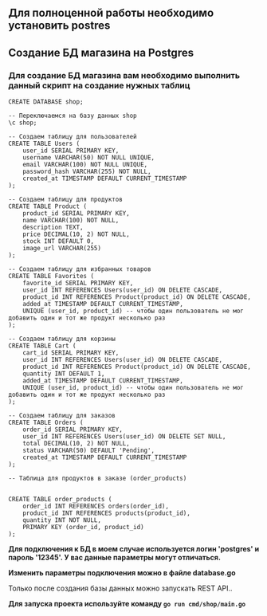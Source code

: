## Для полноценной работы необходимо установить postres 

## Создание БД магазина на Postgres

### Для создание БД магазина вам необходимо выполнить данный скрипт на создание нужных таблиц

```postgres
CREATE DATABASE shop;

-- Переключаемся на базу данных shop
\c shop;

-- Создаем таблицу для пользователей
CREATE TABLE Users (
    user_id SERIAL PRIMARY KEY,
    username VARCHAR(50) NOT NULL UNIQUE,
    email VARCHAR(100) NOT NULL UNIQUE,
    password_hash VARCHAR(255) NOT NULL,
    created_at TIMESTAMP DEFAULT CURRENT_TIMESTAMP
);

-- Создаем таблицу для продуктов
CREATE TABLE Product (
    product_id SERIAL PRIMARY KEY,
    name VARCHAR(100) NOT NULL,
    description TEXT,
    price DECIMAL(10, 2) NOT NULL,
    stock INT DEFAULT 0,
    image_url VARCHAR(255)
);

-- Создаем таблицу для избранных товаров
CREATE TABLE Favorites (
    favorite_id SERIAL PRIMARY KEY,
    user_id INT REFERENCES Users(user_id) ON DELETE CASCADE,
    product_id INT REFERENCES Product(product_id) ON DELETE CASCADE,
    added_at TIMESTAMP DEFAULT CURRENT_TIMESTAMP,
    UNIQUE (user_id, product_id) -- чтобы один пользователь не мог добавить один и тот же продукт несколько раз
);

-- Создаем таблицу для корзины
CREATE TABLE Cart (
    cart_id SERIAL PRIMARY KEY,
    user_id INT REFERENCES Users(user_id) ON DELETE CASCADE,
    product_id INT REFERENCES Product(product_id) ON DELETE CASCADE,
    quantity INT DEFAULT 1,
    added_at TIMESTAMP DEFAULT CURRENT_TIMESTAMP,
    UNIQUE (user_id, product_id) -- чтобы один пользователь не мог добавить один и тот же продукт несколько раз
);

-- Создаем таблицу для заказов
CREATE TABLE Orders (
    order_id SERIAL PRIMARY KEY,
    user_id INT REFERENCES Users(user_id) ON DELETE SET NULL,
    total DECIMAL(10, 2) NOT NULL,
    status VARCHAR(50) DEFAULT 'Pending',
    created_at TIMESTAMP DEFAULT CURRENT_TIMESTAMP
);

-- Таблица для продуктов в заказе (order_products)


CREATE TABLE order_products (
    order_id INT REFERENCES orders(order_id),
    product_id INT REFERENCES products(product_id),
    quantity INT NOT NULL,
    PRIMARY KEY (order_id, product_id)
);

```

**Для подключения к БД в моем случае используется логин 'postgres' и пароль '12345'. У вас данные параметры могут отличаться.**

**Изменить параметры подключения можно в файле database.go**

Только после создания базы данных можно запускать REST API..

**Для запуска проекта используйте команду `go run cmd/shop/main.go`**
